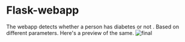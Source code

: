 # Flask-webapp
The webapp detects whether a person has diabetes or not . Based on different parameters.
Here's a preview of the same.
![final](https://user-images.githubusercontent.com/31321149/89209019-1d0a7480-d5db-11ea-83a2-8bd71de2dacb.gif)

